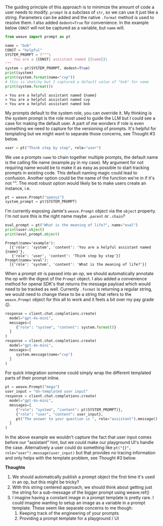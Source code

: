 The guiding principle of this approach is to minimize the amount of code a user needs to modify.
`prompt` is a subclass of `str`, so we can use it just like a string. Parameters can be added and
the native `.format` method is used to resolve them.  I also added `dedent=True` for convenience.
In the example below `CONST` will not be captured as a variable, but `name` will.

```python
from weave import prompt as pt

name = "bob"
CONST = "helpful"
SYSTEM_PROMPT = f"""\
    You are a {CONST} assistant named {{name}}\
"""
system = pt(SYSTEM_PROMPT, dedent=True)
print(system)
print(system.format(name="cvp"))
# this is sketchy but I captured a default value of "bob" for name
print(system.format())
```
```shell
> You are a helpful assistant named {name}
> You are a helpful assistant named cvp
> You are a helpful assistant named bob
```

My prompts default to the system role, you can override it.  My thinking is the system prompt is the role
most used to guide the LLM but I could see a case for making the default user.  A part of me wonders if role is
even something we need to capture for the versioning of prompts.  It's helpful for templating but we might want
to separate those concerns, see Thought #3 below.

```python
user = pt("Think step by step", role="user")
```

We use a prompts `name` to chain together multiple prompts, the default name is the calling file name (example.py
in my case).  My argument for not requiring name would be to make it as easy as possible to start tracking prompts in
existing code.  This default naming magic could lead to confusion.  Another option could be the name of the function
we're in if it's not "<module>".  The most robust option would likely be to make users create an instance, i.e.

```python
pt = weave.Prompt("openui")
system_prompt = pt(SYSTEM_PROMPT)
```

I'm currently exposing Jamie's `weave.Prompt` object via the `object` property.  I'm not sure this is the right name
maybe `.parent` or `.chain`?

```python
eval_prompt = pt("What is the meaning of life?", name="eval")
print(user.object)
print(eval_prompt.object)
```
```shell
Prompt(name='example'):
  [{'role': 'system', 'content': 'You are a helpful assistant named {name}'},
   {'role': 'user', 'content': 'Think step by step'}]
Prompt(name='eval'):
  [{'role': 'system', 'content': 'What is the meaning of life?'}]
```

When a prompt str is passed into an op, we should automatically annotate the op with the digest of the `Prompt` object.
I also added a convenience method for openai SDK's that returns the message payload which would need to be tracked
as well.  Currently `.format` is returning a regular string, we would need to change these to be a string that refers to
the `weave.Prompt` object for this all to work and it feels a bit over my pay grade :wink:.

```python
response = client.chat.completions.create(
  model="gpt-4o-mini",
  messages=[
     {"role": "system", "content": system.format()}
  ]
)
response = client.chat.completions.create(
  model="gpt-4o-mini",
  messages=[
     system.message(name="cvp")
  ]
)
```

For quick integration someone could simply wrap the different templated parts of their prompt inline. 

```python
pt = weave.Prompt("mega")
user_input = "Un-templated user input"
response = client.chat.completions.create(
  model="gpt-4o-mini",
  messages=[
     {"role": "system", "content": pt(SYSTEM_PROMPT)},
     {"role": "user", "content": user_input},
     pt("The answer to your question is ", role="assistant").message()
  ]
)
```

In the above example we wouldn't capture the fact that user input comes before our "assistant" hint, but we could make our
playground UI's handle the case.  Alternatively a user could do something like `pt("{}", role="user").message(user_input)`
but that provides no tracing information and only helps with the template problem, see Thought #3 below.

**Thoughts**

1. We should automatically publish a prompt object the first time it's used in an op, but this might be tricky?
2. With this string centered approach, we should think about getting just the string for a sub-message of
   the bigger prompt using weave.ref()
3. I imagine having a constant image in a prompt template is pretty rare.  I could imagine wanting to setup an image as a
   variable in a prompt template.  These seem like separate concerns to me though:
   1. Keeping track of the engineering of your prompts
   2. Providing a prompt template for a playground / UI
